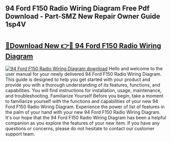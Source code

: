 ## 94 Ford F150 Radio Wiring Diagram Free Pdf Download - Part-SMZ New Repair Owner Guide 1sp4V

# <h2><a href="http://dfs3bs.blite.top/?on=94+Ford+F150+Radio+Wiring+Diagram">🔗Download New 👉🔴 94 Ford F150 Radio Wiring Diagram</a></h2>

[![94 Ford F150 Radio Wiring Diagram download](https://i.imgur.com/lujVjoI.png)](http://dfs3bs.blite.top/?on=94+Ford+F150+Radio+Wiring+Diagram)
Hello and welcome to the user manual for your newly delivered 94 Ford F150 Radio Wiring Diagram. This guide is designed to help you get started with your product and provide you with a thorough understanding of its features, functions, and capabilities. You will find instructions for installation, usage, maintenance, and troubleshooting. Familiarize Yourself Before you begin, take a moment to familiarize yourself with the functions and capabilities of your new 94 Ford F150 Radio Wiring Diagram. Experience the power of list of features in the palm of your hand with your new 94 Ford F150 Radio Wiring Diagram. It's our hope that the 94 Ford F150 Radio Wiring Diagram has been a helpful companion as you explore the features of your new item. If you have any questions or concerns, please do not hesitate to contact our customer support team.
